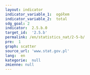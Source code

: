 ```yaml
---
layout: indicator
indicator_variable_1:  ogółem
indicator_variable_2:  total
sdg_goal: 2
indicator:  2.5.b.0
target_id:  '2.5.b'
permalink: /en/statistics_nat/2-5-b/
pre:  1
graph: scatter
source_url: 'www.stat.gov.pl'
lang:  en
kategorie:  null
zmienne: null
---
```

